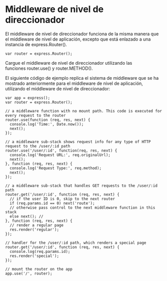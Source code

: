 # Middleware de nivel de direccionador

El middleware de nivel de direccionador funciona de la misma manera que el middleware de nivel de aplicación, excepto que está enlazado a una instancia de express.Router().

```var router = express.Router();```

Cargue el middleware de nivel de direccionador utilizando las funciones router.use() y router.METHOD().

El siguiente código de ejemplo replica el sistema de middleware que se ha mostrado anteriormente para el middleware de nivel de aplicación, utilizando el middleware de nivel de direccionador:

```
var app = express();
var router = express.Router();

// a middleware function with no mount path. This code is executed for every request to the router
router.use(function (req, res, next) {
  console.log('Time:', Date.now());
  next();
});

// a middleware sub-stack shows request info for any type of HTTP request to the /user/:id path
router.use('/user/:id', function(req, res, next) {
  console.log('Request URL:', req.originalUrl);
  next();
}, function (req, res, next) {
  console.log('Request Type:', req.method);
  next();
});

// a middleware sub-stack that handles GET requests to the /user/:id path
router.get('/user/:id', function (req, res, next) {
  // if the user ID is 0, skip to the next router
  if (req.params.id == 0) next('route');
  // otherwise pass control to the next middleware function in this stack
  else next(); //
}, function (req, res, next) {
  // render a regular page
  res.render('regular');
});

// handler for the /user/:id path, which renders a special page
router.get('/user/:id', function (req, res, next) {
  console.log(req.params.id);
  res.render('special');
});

// mount the router on the app
app.use('/', router);
```